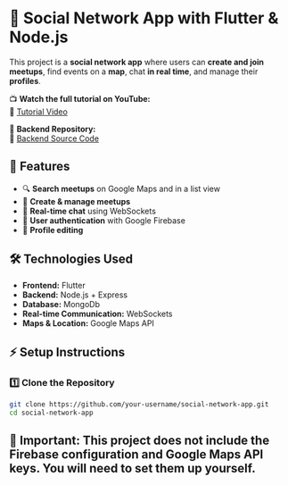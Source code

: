 # 🚀 Social Network App with Flutter & Node.js  

This project is a **social network app** where users can **create and join meetups**, find events on a **map**, chat **in real time**, and manage their **profiles**.  

📺 **Watch the full tutorial on YouTube:**  
🔗 [Tutorial Video](https://youtu.be/92zJ71S9wC8)  

📂 **Backend Repository:**  
🔗 [Backend Source Code](https://github.com/Izwin/flashmeet_backend) 

## 📌 Features  
- 🔍 **Search meetups** on Google Maps and in a list view  
- 📅 **Create & manage meetups**  
- 💬 **Real-time chat** using WebSockets  
- 🔐 **User authentication** with Google Firebase  
- 📝 **Profile editing**  

## 🛠️ Technologies Used  
- **Frontend:** Flutter  
- **Backend:** Node.js + Express  
- **Database:** MongoDb  
- **Real-time Communication:** WebSockets  
- **Maps & Location:** Google Maps API  

## ⚡ Setup Instructions  

### 1️⃣ Clone the Repository  
```bash
git clone https://github.com/your-username/social-network-app.git
cd social-network-app
```
## 🔐 Important: This project does not include the Firebase configuration and Google Maps API keys. You will need to set them up yourself.
